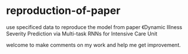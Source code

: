 # reproduction-of-paper
use specificed data to reproduce the model from paper 《Dynamic Illness Severity Prediction via Multi-task RNNs for Intensive Care Unit

welcome to make comments on my work and help me get improvement.
